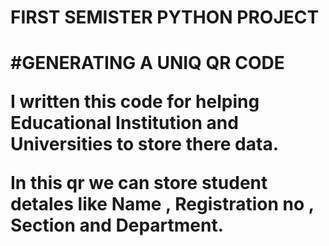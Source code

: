 <h1>FIRST SEMISTER PYTHON PROJECT<h1>









#GENERATING A UNIQ QR CODE










I written this code for helping Educational Institution and Universities to store there data.





In this qr we can store student detales like Name , Registration no , Section and Department.
